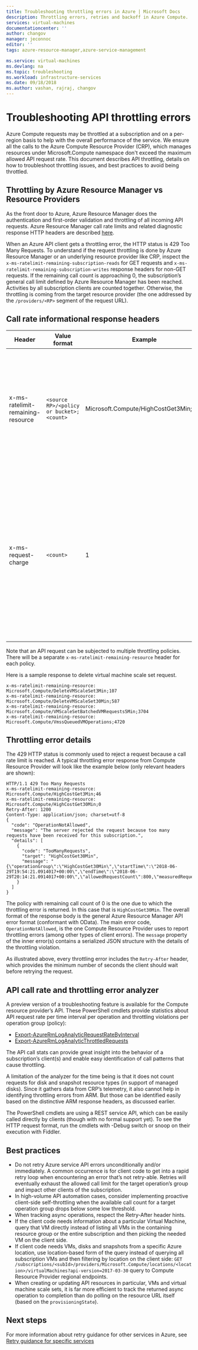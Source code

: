 ```yaml
---
title: Troubleshooting throttling errors in Azure | Microsoft Docs
description: Throttling errors, retries and backoff in Azure Compute.
services: virtual-machines
documentationcenter: ''
author: changov
manager: jeconnoc
editor: ''
tags: azure-resource-manager,azure-service-management

ms.service: virtual-machines
ms.devlang: na
ms.topic: troubleshooting
ms.workload: infrastructure-services
ms.date: 09/18/2018
ms.author: vashan, rajraj, changov
---
```


# Troubleshooting API throttling errors 

Azure Compute requests may be throttled at a subscription and on a per-region basis to help with the overall performance of the service. We ensure all the calls to the Azure Compute Resource Provider (CRP), which manages resources under Microsoft.Compute namespace don't exceed the maximum allowed API request rate. This document describes API throttling, details on how to troubleshoot throttling issues, and best practices to avoid being throttled.  

## Throttling by Azure Resource Manager vs Resource Providers  

As the front door to Azure, Azure Resource Manager does the authentication and first-order validation and throttling of all incoming API requests. Azure Resource Manager call rate limits and related diagnostic response HTTP headers are described [here](https://docs.microsoft.com/azure/azure-resource-manager/resource-manager-request-limits).
 
When an Azure API client gets a throttling error, the HTTP status is 429 Too Many Requests. To understand if the request throttling is done by Azure Resource Manager or an underlying resource provider like CRP, inspect the `x-ms-ratelimit-remaining-subscription-reads` for GET requests and `x-ms-ratelimit-remaining-subscription-writes` response headers for non-GET requests. If the remaining call count is approaching 0, the subscription’s general call limit defined by Azure Resource Manager has been reached. Activities by all subscription clients are counted together. Otherwise, the throttling is coming from the target resource provider (the one addressed by the `/providers/<RP>` segment of the request URL). 

## Call rate informational response headers 

| Header                            | Value format                           | Example                               | Description                                                                                                                                                                                               |
|-----------------------------------|----------------------------------------|---------------------------------------|-----------------------------------------------------------------------------------------------------------------------------------------------------------------------------------------------------------|
| x-ms-ratelimit-remaining-resource |```<source RP>/<policy or bucket>;<count>```| Microsoft.Compute/HighCostGet3Min;159 | Remaining API call count for the throttling policy covering the resource bucket or operation group including the target of this request                                                                   |
| x-ms-request-charge               | ```<count>   ```                             | 1                                     | The number of call counts “charged” for this HTTP request toward the applicable policy’s limit. This is most typically 1. Batch requests, such as for scaling a virtual machine scale set, can charge multiple counts. |


Note that an API request can be subjected to multiple throttling policies. There will be a separate `x-ms-ratelimit-remaining-resource` header for each policy. 

Here is a sample response to delete virtual machine scale set request.

```
x-ms-ratelimit-remaining-resource: Microsoft.Compute/DeleteVMScaleSet3Min;107 
x-ms-ratelimit-remaining-resource: Microsoft.Compute/DeleteVMScaleSet30Min;587 
x-ms-ratelimit-remaining-resource: Microsoft.Compute/VMScaleSetBatchedVMRequests5Min;3704 
x-ms-ratelimit-remaining-resource: Microsoft.Compute/VmssQueuedVMOperations;4720 
```

## Throttling error details

The 429 HTTP status is commonly used to reject a request because a call rate limit is reached. A typical throttling error response from Compute Resource Provider will look like the example below (only relevant headers are shown):

```
HTTP/1.1 429 Too Many Requests
x-ms-ratelimit-remaining-resource: Microsoft.Compute/HighCostGet3Min;46
x-ms-ratelimit-remaining-resource: Microsoft.Compute/HighCostGet30Min;0
Retry-After: 1200
Content-Type: application/json; charset=utf-8
{
  "code": "OperationNotAllowed",
  "message": "The server rejected the request because too many requests have been received for this subscription.",
  "details": [
    {
      "code": "TooManyRequests",
      "target": "HighCostGet30Min",
      "message": "{\"operationGroup\":\"HighCostGet30Min\",\"startTime\":\"2018-06-29T19:54:21.0914017+00:00\",\"endTime\":\"2018-06-29T20:14:21.0914017+00:00\",\"allowedRequestCount\":800,\"measuredRequestCount\":1238}"
    }
  ]
}

```

The policy with remaining call count of 0 is the one due to which the throttling error is returned. In this case that is `HighCostGet30Min`. The overall format of the response body is the general Azure Resource Manager API error format (conformant with OData). The main error code, `OperationNotAllowed`, is the one Compute Resource Provider uses to report throttling errors (among other types of client errors). The `message` property of the inner error(s) contains a serialized JSON structure with the details of the throttling violation.

As illustrated above, every throttling error includes the `Retry-After` header, which provides the minimum number of seconds the client should wait before retrying the request. 

## API call rate and throttling error analyzer
A preview version of a troubleshooting feature is available for the Compute resource provider’s API. These PowerShell cmdlets provide statistics about API request rate per time interval per operation and throttling violations per operation group (policy):
-	[Export-AzureRmLogAnalyticRequestRateByInterval](https://docs.microsoft.com/powershell/module/azurerm.compute/export-azurermloganalyticrequestratebyinterval)
-	[Export-AzureRmLogAnalyticThrottledRequests](https://docs.microsoft.com/powershell/module/azurerm.compute/export-azurermloganalyticthrottledrequests)

The API call stats can provide great insight into the behavior of a subscription’s client(s) and enable easy identification of call patterns that cause throttling.

A limitation of the analyzer for the time being is that it does not count requests for disk and snapshot resource types (in support of managed disks). Since it gathers data from CRP’s telemetry, it also cannot help in identifying throttling errors from ARM. But those can be identified easily based on the distinctive ARM response headers, as discussed earlier.

The PowerShell cmdlets are using a REST service API, which can be easily called directly by clients (though with no formal support yet). To see the HTTP request format, run the cmdlets with -Debug switch or snoop on their execution with Fiddler.


## Best practices 

- Do not retry Azure service API errors unconditionally and/or immediately. A common occurrence is for client code to get into a rapid retry loop when encountering an error that’s not retry-able. Retries will eventually exhaust the allowed call limit for the target operation’s group and impact other clients of the subscription. 
- In high-volume API automation cases, consider implementing proactive client-side self-throttling when the available call count for a target operation group drops below some low threshold. 
- When tracking async operations, respect the Retry-After header hints. 
- If the client code needs information about a particular Virtual Machine, query that VM directly instead of listing all VMs in the containing resource group or the entire subscription and then picking the needed VM on the client side. 
- If client code needs VMs, disks and snapshots from a specific Azure location, use location-based form of the query instead of querying all subscription VMs and then filtering by location on the client side: `GET /subscriptions/<subId>/providers/Microsoft.Compute/locations/<location>/virtualMachines?api-version=2017-03-30` query to Compute Resource Provider regional endpoints. 
-	When creating or updating API resources in particular, VMs and virtual machine scale sets, it is far more efficient to track the returned async operation to completion than do polling on the resource URL itself (based on the `provisioningState`).

## Next steps

For more information about retry guidance for other services in Azure, see [Retry guidance for specific services](https://docs.microsoft.com/azure/architecture/best-practices/retry-service-specific)
